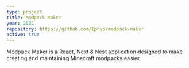 ```yaml
---
type: project
title: Modpack Maker
year: 2021
repository: https://github.com/Ephys/modpack-maker
active: true
---
```


Modpack Maker is a React, Next & Nest application designed to make creating and maintaining Minecraft modpacks easier.
